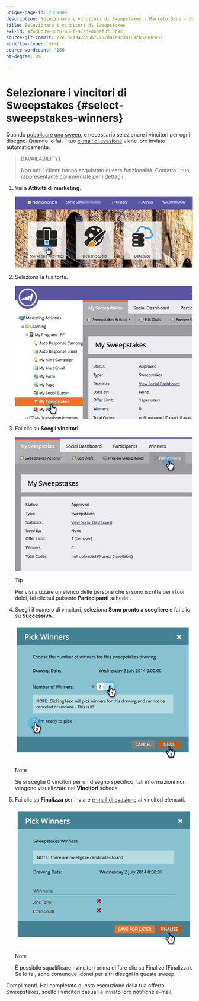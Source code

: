 ```yaml
---
unique-page-id: 2359805
description: Selezionare i vincitori di Sweepstakes - Marketo Docs - Documentazione del prodotto
title: Selezionare i vincitori di Sweepstakes
exl-id: 4f6d0b39-86c6-468f-97ad-d65ef3f13b9c
source-git-commit: 72e1d29347bd5b77107da1e9c30169cb6490c432
workflow-type: tm+mt
source-wordcount: '158'
ht-degree: 0%

---
```


# Selezionare i vincitori di Sweepstakes {#select-sweepstakes-winners}

Quando [pubblicare una sweep](/help/marketo/product-docs/demand-generation/social/sweepstakes/publish-a-sweepstakes.md), è necessario selezionare i vincitori per ogni disegno. Quando lo fai, il tuo [e-mail di evasione](/help/marketo/product-docs/demand-generation/social/social-functions/use-emails-in-social-promotions.md) viene loro inviato automaticamente.

>[!AVAILABILITY]
>
>Non tutti i clienti hanno acquistato questa funzionalità. Contatta il tuo rappresentante commerciale per i dettagli.

1. Vai a **Attività di marketing**.

   ![](assets/login-marketing-activities.png)

1. Seleziona la tua torta.

   ![](assets/image2014-9-25-17-3a47-3a37.png)

1. Fai clic su **Scegli vincitori**.

   ![](assets/image2014-9-25-17-3a47-3a49.png)

   >[!TIP]
   >
   >Per visualizzare un elenco delle persone che si sono iscritte per i tuoi dolci, fai clic sul pulsante **Partecipanti** scheda .

1. Scegli il numero di vincitori, seleziona **Sono pronto a scegliere** e fai clic su **Successivo**.

   ![](assets/image2014-9-25-17-3a49-3a2.png)

   >[!NOTE]
   >
   >Se si sceglie 0 vincitori per un disegno specifico, tali informazioni non vengono visualizzate nel **Vincitori** scheda .

1. Fai clic su **Finalizza** per inviare [e-mail di evasione](/help/marketo/product-docs/demand-generation/social/referral-offers/send-referral-offer-fulfillment-email.md) ai vincitori elencati.

   ![](assets/image2014-9-25-17-3a49-3a48.png)

   >[!NOTE]
   >
   >È possibile squalificare i vincitori prima di fare clic su Finalize (Finalizza). Se lo fai, sono comunque idonei per altri disegni in questa sweep.

Complimenti. Hai completato questa esecuzione della tua offerta Sweepstakes, scelto i vincitori casuali e inviato loro notifiche e-mail.
